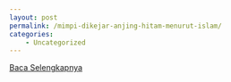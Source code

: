 ```yaml
---
layout: post
permalink: /mimpi-dikejar-anjing-hitam-menurut-islam/
categories:
    - Uncategorized
---
```


[Baca Selengkapnya](/01)